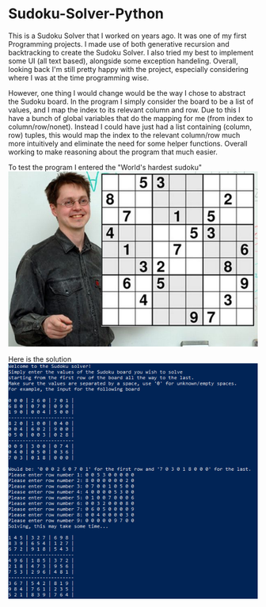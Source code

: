 # Sudoku-Solver-Python
This is a Sudoku Solver that I worked on years ago. It was one of my first Programming projects. I made use of both generative recursion and backtracking to create the Sudoku Solver. I also tried my best to implement some UI (all text based), alongside some exception handeling. Overall, looking back I'm still pretty happy with the project, especially considering where I was at the time programming wise.  

However, one thing I would change would be the way I chose to abstract the Sudoku board. In the program I simply consider the board to be a list of values, and I map the index to its relevant column and row. Due to this I have a bunch of global variables that do the mapping for me (from index to column/row/nonet). Instead I could have just had a list containing (column, row) tuples, this would map the index to the relevant column/row much more intuitively and eliminate the need for some helper functions. Overall working to make reasoning about the program that much easier.  

To test the program I entered the "World's hardest sudoku"  
![](hardest_sudoku.jpg)  
  
Here is the solution  
![](hardest_sudoku_solution.png)
